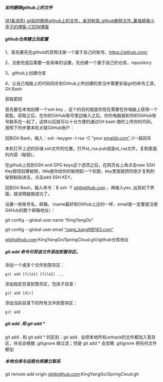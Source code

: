 ##### 如何删除github上的文件

[(81条消息) git如何删除github上的文件，亲测有效_github删除文件_薰珞婷紫小亭子的博客-CSDN博客](https://blog.csdn.net/weixin_41862755/article/details/127810043)

##### **github仓库建立及配置**

1、首先要先在github的官网注册一个属于自己的账号。https://github.com/

2、注册完成后需要一些简单的设置，先创建一个属于自己的仓库，repository

3、github上创建仓库

4、让自己电脑上的代码同步到Github上所创建的库当中需要安装git的命令工具，Git Bash

获取密钥

首先要在本地创建一个ssh key ，这个的目的就是你现在需要在你电脑上获得一个密匙，获取之后，在你的GitHub账号里边输入之后，你的电脑就和你的GitHub账号联系在一起了，这样以后就可以十分方便的通过Git bash 随时上传你的代码。按照下列步骤本机关联GitHub账户：

回到Git Bash，输入：ssh -keygen -t rsa -C “your [email@.com”](mailto:email@.com\”) //一路回车

本机打开上述的存储.ssh文件的位置，打开id_rsa.pub或是id_rsa文件，复制里面的内容（秘钥）。

在github上找到SSH and GPG keys这个选项之后，在网页右上角点击new SSH Key按钮创建秘钥，title是你给你的秘钥起一个标题，key里面就把你刚才复制的秘钥粘贴进去，点击add SSH KEY。

回到Git Bash，输入命令：$ ssh -T git@github.com ，再输入yes, 出现如下界面，就说明链接成功了。

设置一些账号名，邮箱，（name最好和GitHub上边的一样，email是一定要是注册GitHub的那个邮箱地址）：

git config --global user.name “KingYangGo”

git config --global user.email [“yang_kang9@163.com”](mailto:\“yang_kang9@163.com\”)

git@github.com:KingYangGo/SpringCloud.git//github仓库地址

##### **git add** 命令可将该文件添加到暂存区。

添加一个或多个文件到暂存区：

```
git add [file1] [file2] ...
```

添加指定目录到暂存区，包括子目录：

```
git add [dir]
```

添加当前目录下的所有文件到暂存区：

```java
git add .
```

##### git add .和 git add *

git add . 和 git add * 的区别：git add . 会把本地所有untrack的文件都加入暂存区，并且会根据 .gitignore 做过滤；但是 git add * 会忽略 .gitignore 把任何文件都加

##### 本地仓库与远程仓库建立联系

 git remote add origin git@github.com:KingYangGo/SpringCloud.git